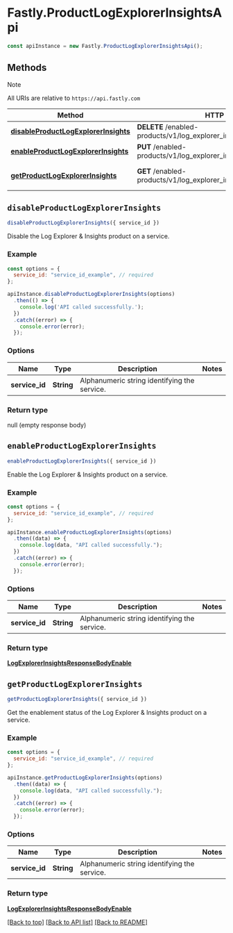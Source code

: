 # Fastly.ProductLogExplorerInsightsApi

```javascript
const apiInstance = new Fastly.ProductLogExplorerInsightsApi();
```
## Methods

> [!NOTE]
> All URIs are relative to `https://api.fastly.com`

Method | HTTP request | Description
------ | ------------ | -----------
[**disableProductLogExplorerInsights**](ProductLogExplorerInsightsApi.md#disableProductLogExplorerInsights) | **DELETE** /enabled-products/v1/log_explorer_insights/services/{service_id} | Disable product
[**enableProductLogExplorerInsights**](ProductLogExplorerInsightsApi.md#enableProductLogExplorerInsights) | **PUT** /enabled-products/v1/log_explorer_insights/services/{service_id} | Enable product
[**getProductLogExplorerInsights**](ProductLogExplorerInsightsApi.md#getProductLogExplorerInsights) | **GET** /enabled-products/v1/log_explorer_insights/services/{service_id} | Get product enablement status


## `disableProductLogExplorerInsights`

```javascript
disableProductLogExplorerInsights({ service_id })
```

Disable the Log Explorer & Insights product on a service.

### Example

```javascript
const options = {
  service_id: "service_id_example", // required
};

apiInstance.disableProductLogExplorerInsights(options)
  .then(() => {
    console.log('API called successfully.');
  })
  .catch((error) => {
    console.error(error);
  });
```

### Options

Name | Type | Description  | Notes
------------- | ------------- | ------------- | -------------
**service_id** | **String** | Alphanumeric string identifying the service. |

### Return type

null (empty response body)


## `enableProductLogExplorerInsights`

```javascript
enableProductLogExplorerInsights({ service_id })
```

Enable the Log Explorer & Insights product on a service.

### Example

```javascript
const options = {
  service_id: "service_id_example", // required
};

apiInstance.enableProductLogExplorerInsights(options)
  .then((data) => {
    console.log(data, "API called successfully.");
  })
  .catch((error) => {
    console.error(error);
  });
```

### Options

Name | Type | Description  | Notes
------------- | ------------- | ------------- | -------------
**service_id** | **String** | Alphanumeric string identifying the service. |

### Return type

[**LogExplorerInsightsResponseBodyEnable**](LogExplorerInsightsResponseBodyEnable.md)


## `getProductLogExplorerInsights`

```javascript
getProductLogExplorerInsights({ service_id })
```

Get the enablement status of the Log Explorer & Insights product on a service.

### Example

```javascript
const options = {
  service_id: "service_id_example", // required
};

apiInstance.getProductLogExplorerInsights(options)
  .then((data) => {
    console.log(data, "API called successfully.");
  })
  .catch((error) => {
    console.error(error);
  });
```

### Options

Name | Type | Description  | Notes
------------- | ------------- | ------------- | -------------
**service_id** | **String** | Alphanumeric string identifying the service. |

### Return type

[**LogExplorerInsightsResponseBodyEnable**](LogExplorerInsightsResponseBodyEnable.md)


[[Back to top]](#) [[Back to API list]](../../README.md#endpoints)
[[Back to README]](../../README.md)
